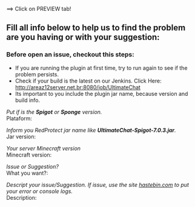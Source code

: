 ==> Click on PREVIEW tab!

## Fill all info below to help us to find the problem are you having or with your suggestion:

### Before open an issue, checkout this steps:
* If you are running the plugin at first time, try to run again to see if the problem persists.
* Check if your build is the latest on our Jenkins. Click Here: <http://areaz12server.net.br:8080/job/UltimateChat>
* Its important to you include the plugin jar name, because version and build info.

_Put if is the **Spigot** or **Sponge** version._  
Plataform:  

_Inform you RedProtect jar name like **UltimateChat-Spigot-7.0.3.jar**._  
Jar version:  

_Your server Minecraft version_  
Minecraft version:  

_Issue or Suggestion?_  
What you want?:  

_Descript your issue/Suggestion. If issue, use the site [hastebin.com](https://hastebin.com/) to put your error or console logs._  
Description:  